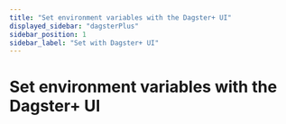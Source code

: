 ```yaml
---
title: "Set environment variables with the Dagster+ UI"
displayed_sidebar: "dagsterPlus"
sidebar_position: 1
sidebar_label: "Set with Dagster+ UI"
---
```


# Set environment variables with the Dagster+ UI